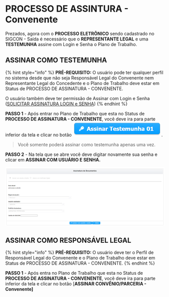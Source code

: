 # PROCESSO DE ASSINTURA - Convenente

Prezados, agora com o **PROCESSO ELETRÔNICO** sendo cadastrado no SIGCON - Saída é necessário que o **REPRESENTANTE LEGAL** e uma **TESTEMUNHA** assine com Login e Senha o Plano de Trabalho.

## ASSINAR COMO TESTEMUNHA

{% hint style="info" %}
**PRÉ-REQUISITO:** O usuário pode ter qualquer perfil no sistema desde que não seja Responsável Legal do Convenente nem Representante Legal do Concedente e o Plano de Trabalho deve estar em Status de PROCESSO DE ASSINATURA - CONVENENTE.

O usuário também deve ter permissão de Assinar com Login e Senha \([SOLICITAR ASSINATURA LOGIN e SENHA](../../processo-eletronico/solicitar-assinatura-login-senha.md)\)
{% endhint %}

**PASSO 1** - Após entrar no Plano de Trabalho que esta no Status de **PROCESSO DE ASSINATURA - CONVENENTE**, você deve ira para parte inferior da tela e clicar no botão ![](../../.gitbook/assets/botao_assinar_testemunha_01.png) .

> Você somente poderá assinar como testemunha apenas uma vez.

**PASSO 2** - Na tela que se abre você deve digitar novamente sua senha e clicar em **ASSINAR COM USUÁRIO E SENHA.**

![](../../.gitbook/assets/assinando_como_testemunha.png)

## ASSINAR COMO RESPONSÁVEL LEGAL

{% hint style="info" %}
**PRÉ-REQUISITO:** O usuário deve ter o Perfil de Responsável Legal do Convenente e o Plano de Trabalho deve estar em Status de PROCESSO DE ASSINATURA - CONVENENTE.
{% endhint %}

**PASSO 1** - Após entra no Plano de Trabalho que esta no Status de **PROCESSO DE ASSINATURA - CONVENENTE**, você deve ira para parte inferior da tela e clicar no botão \[**ASSINAR CONVÊNIO/PARCERIA - Convenente\]**



